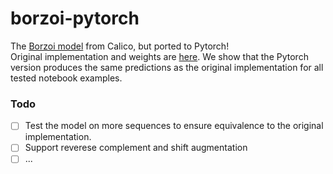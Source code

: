 # borzoi-pytorch
The [Borzoi model](https://www.biorxiv.org/content/10.1101/2023.08.30.555582v1) from Calico, but ported to Pytorch!  
Original implementation and weights are [here](https://github.com/calico/borzoi). We show that the Pytorch version produces the same predictions as the original implementation for all tested notebook examples.  

### Todo
- [ ] Test the model on more sequences to ensure equivalence to the original implementation.  
- [ ] Support reverese complement and shift augmentation  
- [ ] ...
